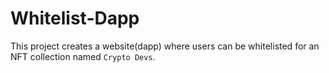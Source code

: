 # Whitelist-Dapp

This project creates a website(dapp) where users can be whitelisted for an NFT collection named `Crypto Devs`.
